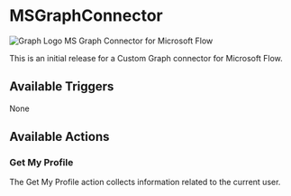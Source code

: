 # MSGraphConnector
![Graph Logo](https://cdn.graph.office.net/prod/GraphDocuments/en-us/concepts/images/microsoft_graph.png)
MS Graph Connector for Microsoft Flow

This is an initial release for a Custom Graph connector for Microsoft Flow.

## Available Triggers

None

## Available Actions

### Get My Profile

The Get My Profile action collects information related to the current user.
